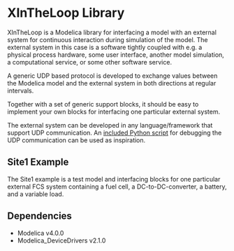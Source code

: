 # XInTheLoop Library

XInTheLoop is a Modelica library for interfacing a model with an external system for continuous interaction during simulation of the model. The external system in this case is a software tightly coupled with e.g. a physical process hardware, some user interface, another model simulation, a computational service, or some other software service.

A generic UDP based protocol is developed to exchange values between the Modelica model and the external system in both directions at regular intervals.

Together with a set of generic support blocks, it should be easy to implement your own blocks for interfacing one particular external system.

The external system can be developed in any language/framework that support UDP communication. An [included Python script](XInTheLoop/Resources/tools/site1-protocol.py) for debugging the UDP communication can be used as inspiration.

## Site1 Example

The Site1 example is a test model and interfacing blocks for one particular external FCS system containing a fuel cell, a DC-to-DC-converter, a battery, and a variable load.

## Dependencies

- Modelica v4.0.0
- Modelica_DeviceDrivers v2.1.0
